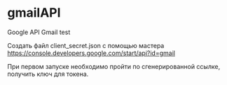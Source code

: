 # gmailAPI
Google API Gmail test

Создать файл client_secret.json с помощью мастера https://console.developers.google.com/start/api?id=gmail

При первом запуске необходимо пройти по сгенерированной ссылке, получить ключ для токена.